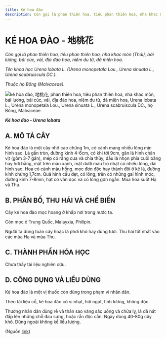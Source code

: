 ```yaml
---
title: Ké hoa đào
description: Còn gọi là phan thiên hoa, tiêu phan thiên hoa, nha khac mòn (Thái), bái lương, bái cúc, vái, địa đào hoa, niêm du tử, dã miên hoa. Tên khoa học Urena lobata L. (Urena monopetala Lou., Urena sinuata L., Urena scabruiscula DC.). Thuộc họ Bông (Malvaceae).
---
```

# KÉ HOA ĐÀO - 地桃花

*Còn gọi là phan thiên hoa, tiêu phan thiên hoa, nha khac mòn (Thái), bái lương, bái cúc, vái, địa đào hoa, niêm du tử, dã miên hoa.*

*Tên khoa học Urena lobata L. (Urena monopetala Lou., Urena sinuata L., Urena scabruiscula DC.).*

*Thuộc họ Bông (Malvaceae).*

![ké hoa đào, 地桃花, phan thiên hoa, tiêu phan thiên hoa, nha khac mòn, bái lương, bái cúc, vái, địa đào hoa, niêm du tử, dã miên hoa, Urena lobata L., Urena monopetala Lou., Urena sinuata L., Urena scabruiscula DC., họ Bông, Malvaceae](/imgs/do-tat-loi/ctvvtvn/ke-hoa-dao.jpg)

***Ké hoa đào - Urena lobata***

## A. MÔ TẢ CÂY

Ké hoa đào là một cây nhỡ cao chừng 1m, có cành mang nhiều lông mịn hình sao. Lá gần tròn, đường kính 4-6cm, có khi tới 9cm, gân lá hình chân vịt (gồm 3-7 gân), mép có răng cưa và chia thùy, đầu lá nhọn phía cuối bằng hay hơi bằng, mặt trên màu xanh, mặt dưới màu tro nhạt có nhiều lông, dài hình sao. Hoa có cánh màu hồng, mọc đơn độc hay thành đôi ở kẽ lá, đường kính chừng 1,7cm. Quả hình cầu dẹt, có lông, trên có những gai hình móc, đường kính 7-8mm, hạt có vân dọc và có lông gợn ngắn. Mùa hoa suốt Hạ và Thu.

## B. PHÂN BỐ, THU HÁI VÀ CHẾ BIẾN

Cây ké hoa đào mọc hoang ở khắp nơi trong nước ta.

Còn mọc ở Trung Quốc, Malayxia, Philipin.

Người ta dùng toàn cây hoặc lá phơi khô hay dùng tươi. Thu hái tốt nhất vào các mùa Hạ và mùa Thu.

## C. THÀNH PHẦN HÓA HỌC

Chưa thấy tài liệu nghiên cứu.

## D. CÔNG DỤNG VÀ LIỀU DÙNG

Ké hoa đào là một vị thuốc còn dùng trong phạm vi nhân dân.

Theo tài liệu cổ, ké hoa đào có vị nhạt, hơi ngọt, tính lương, không độc.

Thường nhân dân dùng rễ và thân sao vàng sắc uống và chữa lỵ, lá dã nát đắp lên những chỗ đau sưng, hoặc rắn độc cắn. Ngày dùng 40-80g cây khô. Dùng ngoài không kể liều lượng.

(Nguồn <a href="http://www.thuocvuonnha.com/nhung-cay-thuoc-va-vi-thuoc-viet-nam/ket-qua-tra-cuu/ke-hoa-dao" target="_blank">link</a>)
